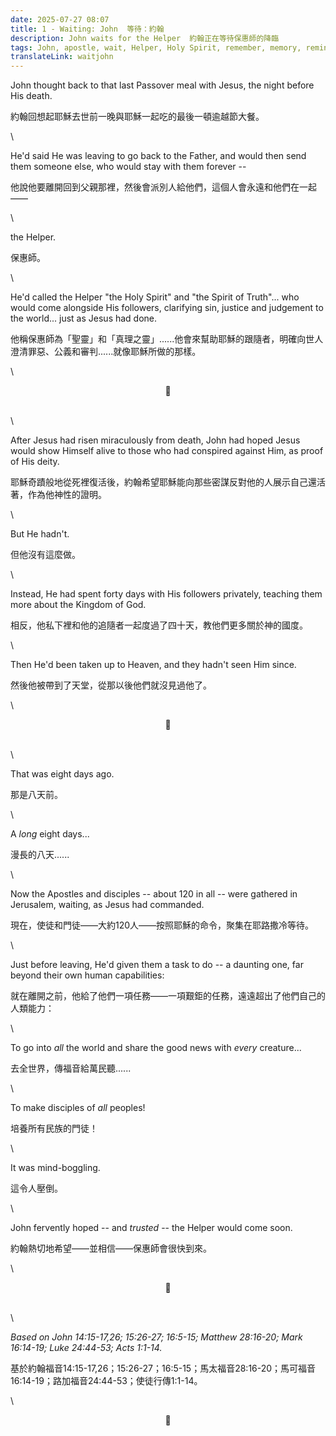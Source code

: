 ```yaml
---
date: 2025-07-27 08:07
title: 1 - Waiting: John  等待：約翰
description: John waits for the Helper  約翰正在等待保惠師的降臨
tags: John, apostle, wait, Helper, Holy Spirit, remember, memory, reminisce, mission, commission
translateLink: waitjohn
---
```


John thought back to that last Passover meal with Jesus, the night before His death. 

約翰回想起耶穌去世前一晚與耶穌一起吃的最後一頓逾越節大餐。

\

He'd said He was leaving to go back to the Father, and would then send them someone else, who would stay with them forever --

他說他要離開回到父親那裡，然後會派別人給他們，這個人會永遠和他們在一起——

\

the Helper.

保惠師。

\

He'd called the Helper "the Holy Spirit" and "the Spirit of Truth"... who would come alongside His followers, clarifying sin, justice and judgement to the world... just as Jesus had done.

他稱保惠師為「聖靈」和「真理之靈」......他會來幫助耶穌的跟隨者，明確向世人澄清罪惡、公義和審判......就像耶穌所做的那樣。

\

<center>💠</center>

\
\

After Jesus had risen miraculously from death, John had hoped Jesus would show Himself alive to those who had conspired against Him, as proof of His deity.

耶穌奇蹟般地從死裡復活後，約翰希望耶穌能向那些密謀反對他的人展示自己還活著，作為他神性的證明。

\

But He hadn't.

但他沒有這麼做。

\

Instead, He had spent forty days with His followers privately, teaching them more about the Kingdom of God.

相反，他私下裡和他的追隨者一起度過了四十天，教他們更多關於神的國度。

\

Then He'd been taken up to Heaven, and they hadn't seen Him since.

然後他被帶到了天堂，從那以後他們就沒見過他了。

\

<center>💠</center>

\
\

That was eight days ago. 

那是八天前。

\

A *long* eight days...

漫長的八天......

\

Now the Apostles and disciples -- about 120 in all -- were gathered in Jerusalem, waiting, as Jesus had commanded.

現在，使徒和門徒——大約120人——按照耶穌的命令，聚集在耶路撒冷等待。

\

Just before leaving, He'd given them a task to do -- a daunting one, far beyond their own human capabilities:

就在離開之前，他給了他們一項任務——一項艱鉅的任務，遠遠超出了他們自己的人類能力：

\

To go into *all* the world and share the good news with *every* creature...

去全世界，傳福音給萬民聽......

\

To make disciples of *all* peoples!

培養所有民族的門徒！

\

It was mind-boggling. 

這令人壓倒。

\

John fervently hoped -- and *trusted* -- the Helper would come soon. 

約翰熱切地希望——並相信——保惠師會很快到來。

\

<center>💠</center>

\
\

*Based on John 14:15-17,26; 15:26-27; 16:5-15; Matthew 28:16-20; Mark 16:14-19; Luke 24:44-53; Acts 1:1-14.*

基於約翰福音14:15-17,26；15:26-27；16:5-15；馬太福音28:16-20；馬可福音16:14-19；路加福音24:44-53；使徒行傳1:1-14。

\

<center>💠</center>